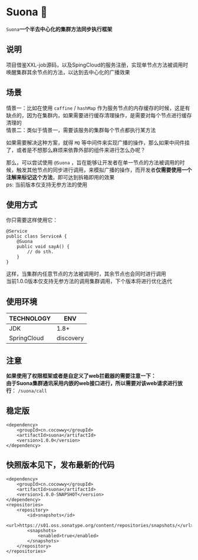 # Suona 🎺
```Suona```**一个半去中心化的集群方法同步执行框架**

## 说明
项目借鉴XXL-job源码，以及SpingCloud的服务注册，实现单节点方法被调用时唤醒集群其余节点的方法，以达到去中心化的广播效果

## 场景
情景一：比如在使用 ```caffine``` / ```hashMap``` 作为服务节点的内存缓存的时候，这是有缺点的，因为在集群内，如果需要进行缓存清理操作，是需要对每个节点进行缓存清理的    
情景二：类似于情景一，需要该服务的集群每个节点都执行某方法  

如果需要解决这种方案，就得 ```MQ``` 等中间件来实现广播的操作，那么如果中间件挂了，或者是不想那么麻烦来依靠外部的组件来进行怎么办呢？  

那么，可以尝试使用 ```@Suona``` ，旨在能够让开发者在单一节点的方法被调用的时候，触发其他节点的同步进行调用，来模拟广播的操作，而开发者**仅需要使用一个注解来标记这个方法**，即可达到拆箱即用的效果  
ps: 当前版本仅支持无参方法的使用

## 使用方式
你只需要这样使用它：
```
@Service
public class ServiceA {
    @Suona
    public void sayA() {
        // do sth.
    }
}
```
这样，当集群内任意节点的方法被调用时，其余节点也会同时进行调用  
当前1.0.0版本仅支持无参方法的调用集群调用，下个版本将进行优化迭代

## 使用环境
|  TECHNOLOGY   | ENV  |  
|  ----  | ----  |
|  JDK  | 1.8+  |  
|  SpringCloud  | discovery |


## 注意
**如果使用了权限框架或者是自定义了web拦截器的需要注意一下：**  
**由于Suona集群通讯采用内嵌的web接口进行，所以需要对该web请求进行放行**： ```/suona/call```

## 稳定版
```
<dependency>
    <groupId>cn.cocowwy</groupId>
    <artifactId>suona</artifactId>
    <version>1.0.0</version>
</dependency>
```


## 快照版本见下，发布最新的代码
```
<dependency>
    <groupId>cn.cocowwy</groupId>
    <artifactId>suona</artifactId>
    <version>1.0.0-SNAPSHOT</version>
</dependency>
<repositories>
    <repository>
        <id>snapshots</id>
        <url>https://s01.oss.sonatype.org/content/repositories/snapshots/</url>
        <snapshots>
            <enabled>true</enabled>
        </snapshots>
    </repository>
</repositories>
```
